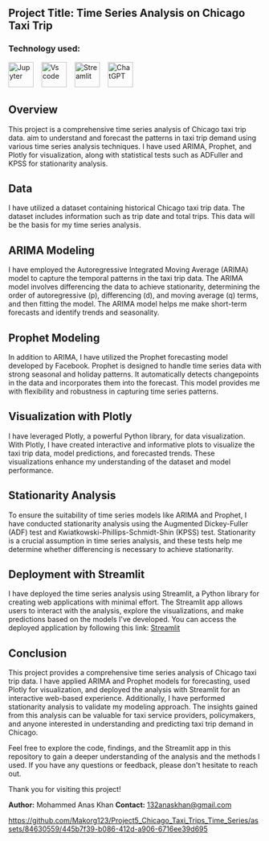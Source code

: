 ## Project Title: Time Series Analysis on Chicago Taxi Trip

### Technology used:
<div align ='left'>
<img src ='https://technology.amis.nl/wp-content/uploads/2020/11/image_thumb-27.png', height = "50" alt = 'Jupyter'/><img width='12'/> 
<img src = 'https://cdn.dribbble.com/users/6569/screenshots/16471177/media/8bbfe7fd594073dc6271d5d852c7381a.png', height = "50" alt = 'Vs code'/><img width = '12'/>
<img src = 'https://thomasjpfan.github.io/data-umbrella-2020-streamlit-slides/images/streamlit.png', height = "50" alt = 'Streamlit'/><img width = '12'/>
<img src = 'https://github.githubassets.com/images/modules/logos_page/GitHub-Mark.png', height = "50 alt = 'Github'/><img width = '12'/>
<img src = 'https://img.uxwing.com/wp-content/themes/uxwing/download/brands-social-media/chatgpt-icon.png', height = "50" alt = 'ChatGPT'/><img width = '12'/>
</div>

## Overview
This project is a comprehensive time series analysis of Chicago taxi trip data. aim to understand and forecast the patterns in taxi trip demand 
using various time series analysis techniques. I have used ARIMA, Prophet, and Plotly for visualization, along with statistical tests such as 
ADFuller and KPSS for stationarity analysis.

## Data
I have utilized a dataset containing historical Chicago taxi trip data. The dataset includes information such as trip date and total trips. This data will be the basis for my time series analysis.

## ARIMA Modeling
I have employed the Autoregressive Integrated Moving Average (ARIMA) model to capture the temporal patterns in the taxi trip data. The ARIMA model
involves differencing the data to achieve stationarity, determining the order of autoregressive (p), differencing (d), and moving average (q) 
terms, and then fitting the model. The ARIMA model helps me make short-term forecasts and identify trends and seasonality.

## Prophet Modeling
In addition to ARIMA, I have utilized the Prophet forecasting model developed by Facebook. Prophet is designed to handle time series data with 
strong seasonal and holiday patterns. It automatically detects changepoints in the data and incorporates them into the forecast. This model 
provides me with flexibility and robustness in capturing time series patterns.

## Visualization with Plotly
I have leveraged Plotly, a powerful Python library, for data visualization. With Plotly, I have created interactive and informative plots to 
visualize the taxi trip data, model predictions, and forecasted trends. These visualizations enhance my understanding of the dataset and model 
performance.

## Stationarity Analysis
To ensure the suitability of time series models like ARIMA and Prophet, I have conducted stationarity analysis using the Augmented Dickey-Fuller
(ADF) test and Kwiatkowski-Phillips-Schmidt-Shin (KPSS) test. Stationarity is a crucial assumption in time series analysis, and these tests help
me determine whether differencing is necessary to achieve stationarity.

## Deployment with Streamlit
I have deployed the time series analysis using Streamlit, a Python library for creating web applications with minimal effort. The Streamlit app 
allows users to interact with the analysis, explore the visualizations, and make predictions based on the models I've developed. You can access 
the deployed application by following this link: [Streamlit](https://project5chicagotaxitripstimeseries-wwn89ktpevfmjexzrssvfq.streamlit.app/)

## Conclusion
This project provides a comprehensive time series analysis of Chicago taxi trip data. I have applied ARIMA and Prophet models for forecasting, 
used Plotly for visualization, and deployed the analysis with Streamlit for an interactive web-based experience. Additionally, I have performed 
stationarity analysis to validate my modeling approach. The insights gained from this analysis can be valuable for taxi service providers, 
policymakers, and anyone interested in understanding and predicting taxi trip demand in Chicago.

Feel free to explore the code, findings, and the Streamlit app in this repository to gain a deeper understanding of the analysis and the methods I used. If you have any questions or feedback, please don't hesitate to reach out.

Thank you for visiting this project!

**Author:** Mohammed Anas Khan
**Contact:** 132anaskhan@gmail.com



https://github.com/Makorg123/Project5_Chicago_Taxi_Trips_Time_Series/assets/84630559/445b7f39-b086-412d-a906-6716ee39d695

